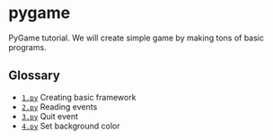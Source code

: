 # pygame
PyGame tutorial. We will create simple game by making tons of basic programs.
<h2>Glossary</h2>
<ul>
<li><code><a href="https://github.com/AlekKras/pygame/blob/master/1.py">1.py</a></code> Creating basic framework </li>
<li><code><a href="https://github.com/AlekKras/pygame/blob/master/2.py">2.py</a></code> Reading events </li>
<li><code><a href="https://github.com/AlekKras/pygame/blob/master/3.py">3.py</a></code> Quit event </li>
<li><code><a href="https://github.com/AlekKras/pygame/blob/master/4.py">4.py</a></code> Set background color </li>
</ul>
